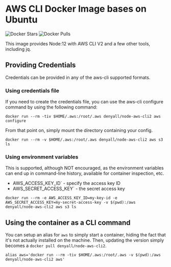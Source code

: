# AWS CLI Docker Image bases on Ubuntu

![Docker Stars](https://img.shields.io/docker/stars/denyall/node-aws-cli2)
![Docker Pulls](https://img.shields.io/docker/pulls/denyall/node-aws-cli2)



This image provides Node:12 with AWS CLI V2 and a few other tools, including jq.


## Providing Credentials

Credentials can be provided in any of the aws-cli supported formats.

### Using credentials file

If you need to create the credentials file, you can use the aws-cli configure command by using the following command:

```
docker run --rm -tiv $HOME/.aws:/root/.aws denyall/node-aws-cli2 aws configure
```

From that point on, simply mount the directory containing your config.

```
docker run --rm -v $HOME/.aws:/root/.aws denyall/node-aws-cli2 aws s3 ls
```

### Using environment variables

This is supported, although NOT encouraged, as the environment variables can end up in command-line history, available for container inspection, etc.

- AWS_ACCESS_KEY_ID` - specify the access key ID
- AWS_SECRET_ACCESS_KEY` - the secret access key

```
docker run --rm -e AWS_ACCESS_KEY_ID=my-key-id -e AWS_SECRET_ACCESS_KEY=my-secret-access-key -v $(pwd):/aws denyall/node-aws-cli2 aws s3 ls 
```

## Using the container as a CLI command

You can setup an alias for `aws` to simply start a container, hiding the fact that it's not actually installed on the machine. Then, updating the version simply becomes a `docker pull denyall/node-aws-cli2`.

```
alias aws='docker run --rm -tiv $HOME/.aws:/root/.aws -v $(pwd):/aws denyall/node-aws-cli2 aws'
```
